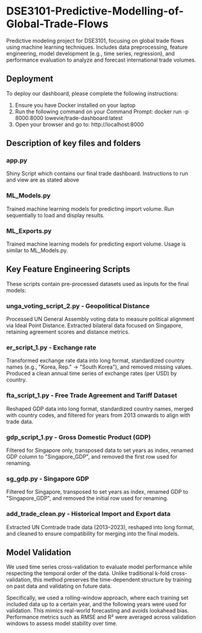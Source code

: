# DSE3101-Predictive-Modelling-of-Global-Trade-Flows
Predictive modeling project for DSE3101, focusing on global trade flows using machine learning techniques. Includes data preprocessing, feature engineering, model development (e.g., time series, regression), and performance evaluation to analyze and forecast international trade volumes.


## Deployment
To deploy our dashboard, please complete the following instructions:
1) Ensure you have Docker installed on your laptop
2) Run the following command on your Command Prompt:
docker run -p 8000:8000 lowevie/trade-dashboard:latest
3) Open your browser and go to:
http://localhost:8000


## Description of key files and folders

### app.py
Shiny Script which contains our final trade dashboard. Instructions to run and view are as stated above

### ML_Models.py
Trained machine learning models for predicting import volume. Run sequentially to load and display results.

### ML_Exports.py
Trained machine learning models for predicting export volume. Usage is similar to ML_Models.py.

## Key Feature Engineering Scripts
These scripts contain pre-processed datasets used as inputs for the final models:

### unga_voting_script_2.py - Geopolitical Distance
Processed UN General Assembly voting data to measure political alignment via Ideal Point Distance. Extracted bilateral data focused on Singapore, retaining agreement scores and distance metrics.

### er_script_1.py - Exchange rate
Transformed exchange rate data into long format, standardized country names (e.g., "Korea, Rep." → "South Korea"), and removed missing values. Produced a clean annual time series of exchange rates (per USD) by country.

### fta_script_1.py - Free Trade Agreement and Tariff Dataset 
Reshaped GDP data into long format, standardized country names, merged with country codes, and filtered for years from 2013 onwards to align with trade data.

### gdp_script_1.py - Gross Domestic Product (GDP)
Filtered for Singapore only, transposed data to set years as index, renamed GDP column to "Singapore_GDP", and removed the first row used for renaming.

### sg_gdp.py - Singapore GDP
Filtered for Singapore, transposed to set years as index, renamed GDP to "Singapore_GDP", and removed the initial row used for renaming.

### add_trade_clean.py - Historical Import and Export data 
Extracted UN Comtrade trade data (2013–2023), reshaped into long format, and cleaned to ensure compatibility for merging into the final models.

## Model Validation

We used time series cross-validation to evaluate model performance while respecting the temporal order of the data. Unlike traditional k-fold cross-validation, this method preserves the time-dependent structure by training on past data and validating on future data.

Specifically, we used a rolling-window approach, where each training set included data up to a certain year, and the following years were used for validation. This mimics real-world forecasting and avoids lookahead bias.
Performance metrics such as RMSE and R² were averaged across validation windows to assess model stability over time.